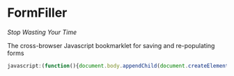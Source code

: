 FormFiller
==========

_Stop Wasting Your Time_

The cross-browser Javascript bookmarklet for saving and re-populating forms

```javascript
javascript:(function(){document.body.appendChild(document.createElement('script')).src='https://cdn.rawgit.com/wearecontrast/FormFiller/master/src/FormFiller.js';})();
```
